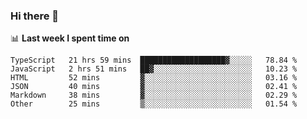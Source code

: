 ### Hi there 👋

<!--
**DBvc/DBvc** is a ✨ _special_ ✨ repository because its `README.md` (this file) appears on your GitHub profile.

Here are some ideas to get you started:

- 🔭 I’m currently working on ...
- 🌱 I’m currently learning ...
- 👯 I’m looking to collaborate on ...
- 🤔 I’m looking for help with ...
- 💬 Ask me about ...
- 📫 How to reach me: ...
- 😄 Pronouns: ...
- ⚡ Fun fact: ...
-->

📊 **Last week I spent time on**
<!--START_SECTION:waka-->

```text
TypeScript   21 hrs 59 mins  ███████████████████▓░░░░░   78.84 %
JavaScript   2 hrs 51 mins   ██▓░░░░░░░░░░░░░░░░░░░░░░   10.23 %
HTML         52 mins         ▓░░░░░░░░░░░░░░░░░░░░░░░░   03.16 %
JSON         40 mins         ▓░░░░░░░░░░░░░░░░░░░░░░░░   02.41 %
Markdown     38 mins         ▓░░░░░░░░░░░░░░░░░░░░░░░░   02.29 %
Other        25 mins         ▒░░░░░░░░░░░░░░░░░░░░░░░░   01.54 %
```

<!--END_SECTION:waka-->
